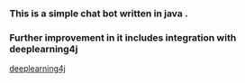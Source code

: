 ### This is a simple  chat bot written in java .
### Further improvement in it includes integration with deeplearning4j

[deeplearning4j](https://deeplearning4j.org/)